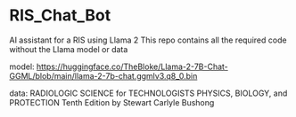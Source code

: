 # RIS_Chat_Bot
 AI assistant for a RIS using Llama 2
 This repo contains all the required code without the Llama model or data

 model: https://huggingface.co/TheBloke/Llama-2-7B-Chat-GGML/blob/main/llama-2-7b-chat.ggmlv3.q8_0.bin
 
 data: RADIOLOGIC SCIENCE for TECHNOLOGISTS PHYSICS, BIOLOGY, and PROTECTION Tenth Edition by Stewart Carlyle Bushong
